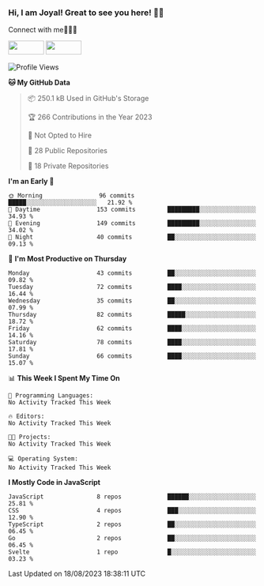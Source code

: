 ### Hi, I am Joyal! Great to see you here! 👨‍💻

Connect with me🧑🏼‍💻

[<img src="https://img.shields.io/badge/--twitter?label=Twitter&logo=Twitter&style=social"  width="72px" height="28px">](https://twitter.com/joyalDev) [<img src="https://img.shields.io/badge/--linkedin?label=LinkedIn&logo=LinkedIn&style=social"  width="72px" height="28px">](https://www.linkedin.com/in/joyal-raphel-588760191/)



<!--START_SECTION:waka-->
![Profile Views](http://img.shields.io/badge/Profile%20Views-0-blue)

**🐱 My GitHub Data** 

> 📦 250.1 kB Used in GitHub's Storage 
 > 
> 🏆 266 Contributions in the Year 2023
 > 
> 🚫 Not Opted to Hire
 > 
> 📜 28 Public Repositories 
 > 
> 🔑 18 Private Repositories 
 > 
**I'm an Early 🐤** 

```text
🌞 Morning                96 commits          █████░░░░░░░░░░░░░░░░░░░░   21.92 % 
🌆 Daytime                153 commits         █████████░░░░░░░░░░░░░░░░   34.93 % 
🌃 Evening                149 commits         █████████░░░░░░░░░░░░░░░░   34.02 % 
🌙 Night                  40 commits          ██░░░░░░░░░░░░░░░░░░░░░░░   09.13 % 
```
📅 **I'm Most Productive on Thursday** 

```text
Monday                   43 commits          ██░░░░░░░░░░░░░░░░░░░░░░░   09.82 % 
Tuesday                  72 commits          ████░░░░░░░░░░░░░░░░░░░░░   16.44 % 
Wednesday                35 commits          ██░░░░░░░░░░░░░░░░░░░░░░░   07.99 % 
Thursday                 82 commits          █████░░░░░░░░░░░░░░░░░░░░   18.72 % 
Friday                   62 commits          ████░░░░░░░░░░░░░░░░░░░░░   14.16 % 
Saturday                 78 commits          ████░░░░░░░░░░░░░░░░░░░░░   17.81 % 
Sunday                   66 commits          ████░░░░░░░░░░░░░░░░░░░░░   15.07 % 
```


📊 **This Week I Spent My Time On** 

```text
💬 Programming Languages: 
No Activity Tracked This Week

🔥 Editors: 
No Activity Tracked This Week

🐱‍💻 Projects: 
No Activity Tracked This Week

💻 Operating System: 
No Activity Tracked This Week
```

**I Mostly Code in JavaScript** 

```text
JavaScript               8 repos             ██████░░░░░░░░░░░░░░░░░░░   25.81 % 
CSS                      4 repos             ███░░░░░░░░░░░░░░░░░░░░░░   12.90 % 
TypeScript               2 repos             ██░░░░░░░░░░░░░░░░░░░░░░░   06.45 % 
Go                       2 repos             ██░░░░░░░░░░░░░░░░░░░░░░░   06.45 % 
Svelte                   1 repo              █░░░░░░░░░░░░░░░░░░░░░░░░   03.23 % 
```




 Last Updated on 18/08/2023 18:38:11 UTC
<!--END_SECTION:waka-->
